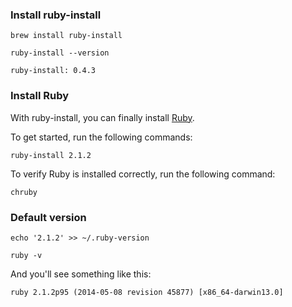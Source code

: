 ### Install ruby-install

```
brew install ruby-install
```

```
ruby-install --version
```

```
ruby-install: 0.4.3
```


### Install Ruby

With ruby-install, you can finally install [Ruby](https://www.ruby-lang.org/).

To get started, run the following commands:

```
ruby-install 2.1.2
```

To verify Ruby is installed correctly, run the following command:

```
chruby
```

### Default version

```
echo '2.1.2' >> ~/.ruby-version
```

```
ruby -v
```

And you'll see something like this:

```
ruby 2.1.2p95 (2014-05-08 revision 45877) [x86_64-darwin13.0]
```
